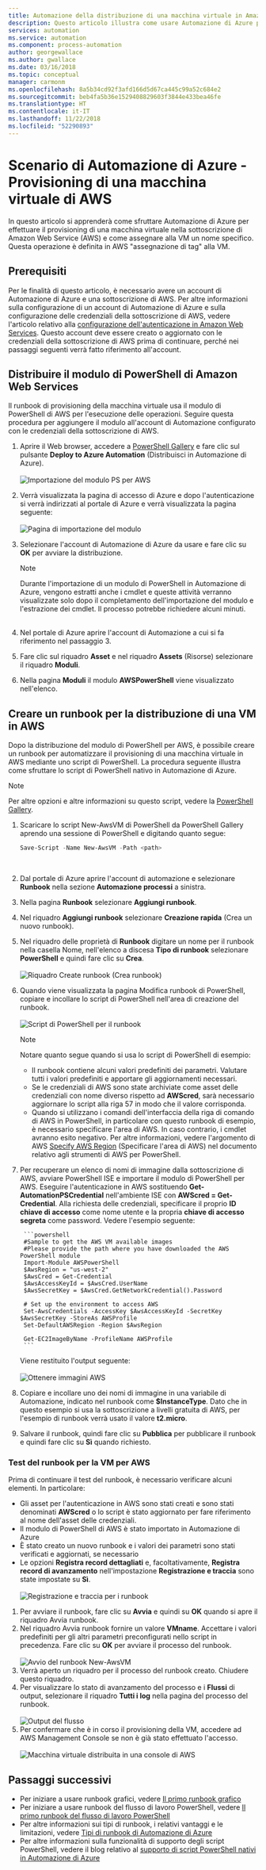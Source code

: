 ```yaml
---
title: Automazione della distribuzione di una macchina virtuale in Amazon Web Services
description: Questo articolo illustra come usare Automazione di Azure per automatizzare la creazione di una VM di Amazon Web Service
services: automation
ms.service: automation
ms.component: process-automation
author: georgewallace
ms.author: gwallace
ms.date: 03/16/2018
ms.topic: conceptual
manager: carmonm
ms.openlocfilehash: 8a5b34cd92f3afd166d5d67ca445c99a52c684e2
ms.sourcegitcommit: beb4fa5b36e1529408829603f3844e433bea46fe
ms.translationtype: HT
ms.contentlocale: it-IT
ms.lasthandoff: 11/22/2018
ms.locfileid: "52290893"
---
```

# <a name="azure-automation-scenario---provision-an-aws-virtual-machine"></a>Scenario di Automazione di Azure - Provisioning di una macchina virtuale di AWS
In questo articolo si apprenderà come sfruttare Automazione di Azure per effettuare il provisioning di una macchina virtuale nella sottoscrizione di Amazon Web Service (AWS) e come assegnare alla VM un nome specifico. Questa operazione è definita in AWS "assegnazione di tag" alla VM.

## <a name="prerequisites"></a>Prerequisiti
Per le finalità di questo articolo, è necessario avere un account di Automazione di Azure e una sottoscrizione di AWS. Per altre informazioni sulla configurazione di un account di Automazione di Azure e sulla configurazione delle credenziali della sottoscrizione di AWS, vedere l'articolo relativo alla [configurazione dell'autenticazione in Amazon Web Services](automation-config-aws-account.md). Questo account deve essere creato o aggiornato con le credenziali della sottoscrizione di AWS prima di continuare, perché nei passaggi seguenti verrà fatto riferimento all'account.

## <a name="deploy-amazon-web-services-powershell-module"></a>Distribuire il modulo di PowerShell di Amazon Web Services
Il runbook di provisioning della macchina virtuale usa il modulo di PowerShell di AWS per l'esecuzione delle operazioni. Seguire questa procedura per aggiungere il modulo all'account di Automazione configurato con le credenziali della sottoscrizione di AWS.  

1. Aprire il Web browser, accedere a [PowerShell Gallery](https://www.powershellgallery.com/packages/AWSPowerShell/) e fare clic sul pulsante **Deploy to Azure Automation** (Distribuisci in Automazione di Azure).<br><br> ![Importazione del modulo PS per AWS](./media/automation-scenario-aws-deployment/powershell-gallery-download-awsmodule.png)
2. Verrà visualizzata la pagina di accesso di Azure e dopo l'autenticazione si verrà indirizzati al portale di Azure e verrà visualizzata la pagina seguente:<br><br> ![Pagina di importazione del modulo](./media/automation-scenario-aws-deployment/deploy-aws-powershell-module-parameters.png)
3. Selezionare l'account di Automazione di Azure da usare e fare clic su **OK** per avviare la distribuzione.

   > [!NOTE]
   > Durante l'importazione di un modulo di PowerShell in Automazione di Azure, vengono estratti anche i cmdlet e queste attività verranno visualizzate solo dopo il completamento dell'importazione del modulo e l'estrazione dei cmdlet. Il processo potrebbe richiedere alcuni minuti.  
   > <br>

1. Nel portale di Azure aprire l'account di Automazione a cui si fa riferimento nel passaggio 3.
2. Fare clic sul riquadro **Asset** e nel riquadro **Assets** (Risorse) selezionare il riquadro **Moduli**.
3. Nella pagina **Moduli** il modulo **AWSPowerShell** viene visualizzato nell'elenco.

## <a name="create-aws-deploy-vm-runbook"></a>Creare un runbook per la distribuzione di una VM in AWS
Dopo la distribuzione del modulo di PowerShell per AWS, è possibile creare un runbook per automatizzare il provisioning di una macchina virtuale in AWS mediante uno script di PowerShell. La procedura seguente illustra come sfruttare lo script di PowerShell nativo in Automazione di Azure.  

> [!NOTE]
> Per altre opzioni e altre informazioni su questo script, vedere la [PowerShell Gallery](https://www.powershellgallery.com/packages/New-AwsVM/).
> 

1. Scaricare lo script New-AwsVM di PowerShell da PowerShell Gallery aprendo una sessione di PowerShell e digitando quanto segue:<br>
   ```powershell
   Save-Script -Name New-AwsVM -Path <path>
   ```
   <br>
2. Dal portale di Azure aprire l'account di automazione e selezionare **Runbook** nella sezione **Automazione processi** a sinistra.  
3. Nella pagina **Runbook** selezionare **Aggiungi runbook**.
4. Nel riquadro **Aggiungi runbook** selezionare **Creazione rapida** (Crea un nuovo runbook).
5. Nel riquadro delle proprietà di **Runbook** digitare un nome per il runbook nella casella Nome, nell'elenco a discesa **Tipo di runbook** selezionare **PowerShell** e quindi fare clic su **Crea**.<br><br> ![Riquadro Create runbook](./media/automation-scenario-aws-deployment/runbook-quickcreate-properties.png) (Crea runbook)
6. Quando viene visualizzata la pagina Modifica runbook di PowerShell, copiare e incollare lo script di PowerShell nell'area di creazione del runbook.<br><br> ![Script di PowerShell per il runbook](./media/automation-scenario-aws-deployment/runbook-powershell-script.png)<br>
   
    > [!NOTE]
    > Notare quanto segue quando si usa lo script di PowerShell di esempio:
    > 
    > * Il runbook contiene alcuni valori predefiniti dei parametri. Valutare tutti i valori predefiniti e apportare gli aggiornamenti necessari.
    > * Se le credenziali di AWS sono state archiviate come asset delle credenziali con nome diverso rispetto ad **AWScred**, sarà necessario aggiornare lo script alla riga 57 in modo che il valore corrisponda.  
    > * Quando si utilizzano i comandi dell'interfaccia della riga di comando di AWS in PowerShell, in particolare con questo runbook di esempio, è necessario specificare l'area di AWS. In caso contrario, i cmdlet avranno esito negativo. Per altre informazioni, vedere l'argomento di AWS [Specify AWS Region](https://docs.aws.amazon.com/powershell/latest/userguide/pstools-installing-specifying-region.html) (Specificare l'area di AWS) nel documento relativo agli strumenti di AWS per PowerShell.  
    >

7. Per recuperare un elenco di nomi di immagine dalla sottoscrizione di AWS, avviare PowerShell ISE e importare il modulo di PowerShell per AWS. Eseguire l'autenticazione in AWS sostituendo **Get-AutomationPSCredential** nell'ambiente ISE con **AWScred = Get-Credential**. Alla richiesta delle credenziali, specificare il proprio **ID chiave di accesso** come nome utente e la propria **chiave di accesso segreta** come password. Vedere l'esempio seguente:  

        ```powershell
        #Sample to get the AWS VM available images
        #Please provide the path where you have downloaded the AWS PowerShell module
        Import-Module AWSPowerShell
        $AwsRegion = "us-west-2"
        $AwsCred = Get-Credential
        $AwsAccessKeyId = $AwsCred.UserName
        $AwsSecretKey = $AwsCred.GetNetworkCredential().Password
   
        # Set up the environment to access AWS
        Set-AwsCredentials -AccessKey $AwsAccessKeyId -SecretKey $AwsSecretKey -StoreAs AWSProfile
        Set-DefaultAWSRegion -Region $AwsRegion
   
        Get-EC2ImageByName -ProfileName AWSProfile
        ```
        
    Viene restituito l'output seguente:<br><br>
   ![Ottenere immagini AWS](./media/automation-scenario-aws-deployment/powershell-ise-output.png)<br>  
8. Copiare e incollare uno dei nomi di immagine in una variabile di Automazione, indicato nel runbook come **$InstanceType**. Dato che in questo esempio si usa la sottoscrizione a livelli gratuita di AWS, per l'esempio di runbook verrà usato il valore **t2.micro**.  
9. Salvare il runbook, quindi fare clic su **Pubblica** per pubblicare il runbook e quindi fare clic su **Sì** quando richiesto.

### <a name="testing-the-aws-vm-runbook"></a>Test del runbook per la VM per AWS
Prima di continuare il test del runbook, è necessario verificare alcuni elementi. In particolare:  

* Gli asset per l'autenticazione in AWS sono stati creati e sono stati denominati **AWScred** o lo script è stato aggiornato per fare riferimento al nome dell'asset delle credenziali.    
* Il modulo di PowerShell di AWS è stato importato in Automazione di Azure  
* È stato creato un nuovo runbook e i valori dei parametri sono stati verificati e aggiornati, se necessario  
* Le opzioni **Registra record dettagliati** e, facoltativamente, **Registra record di avanzamento** nell'impostazione **Registrazione e traccia** sono state impostate su **Sì**.<br><br> ![Registrazione e traccia per i runbook](./media/automation-scenario-aws-deployment/runbook-settings-logging-and-tracing.png)  

1. Per avviare il runbook, fare clic su **Avvia** e quindi su **OK** quando si apre il riquadro Avvia runbook.
2. Nel riquadro Avvia runbook fornire un valore **VMname**. Accettare i valori predefiniti per gli altri parametri preconfigurati nello script in precedenza. Fare clic su **OK** per avviare il processo del runbook.<br><br> ![Avvio del runbook New-AwsVM](./media/automation-scenario-aws-deployment/runbook-start-job-parameters.png)
3. Verrà aperto un riquadro per il processo del runbook creato. Chiudere questo riquadro.
4. Per visualizzare lo stato di avanzamento del processo e i **Flussi** di output, selezionare il riquadro **Tutti i log** nella pagina del processo del runbook.<br><br> ![Output del flusso](./media/automation-scenario-aws-deployment/runbook-job-streams-output.png)
5. Per confermare che è in corso il provisioning della VM, accedere ad AWS Management Console se non è già stato effettuato l'accesso.<br><br> ![Macchina virtuale distribuita in una console di AWS](./media/automation-scenario-aws-deployment/aws-instances-status.png)

## <a name="next-steps"></a>Passaggi successivi
* Per iniziare a usare runbook grafici, vedere [Il primo runbook grafico](automation-first-runbook-graphical.md)
* Per iniziare a usare runbook del flusso di lavoro PowerShell, vedere [Il primo runbook del flusso di lavoro PowerShell](automation-first-runbook-textual.md)
* Per altre informazioni sui tipi di runbook, i relativi vantaggi e le limitazioni, vedere [Tipi di runbook di Automazione di Azure](automation-runbook-types.md)
* Per altre informazioni sulla funzionalità di supporto degli script PowerShell, vedere il blog relativo al [supporto di script PowerShell nativi in Automazione di Azure](https://azure.microsoft.com/blog/announcing-powershell-script-support-azure-automation-2/)


